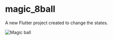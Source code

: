 # magic_8ball

A new Flutter project created to change the states.

![Magic ball](https://user-images.githubusercontent.com/81625175/187467856-822803dc-7168-4f3e-8251-e4abf07b447c.jpeg)




